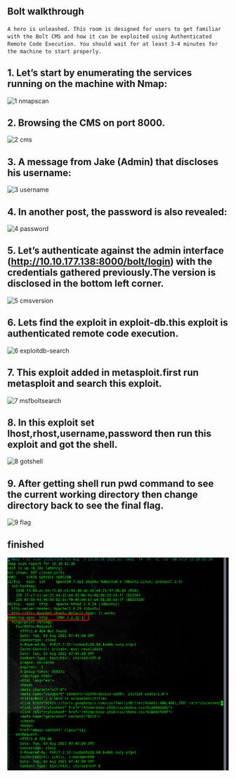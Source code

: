 
## Bolt walkthrough

`A hero is unleashed.
This room is designed for users to get familiar with the Bolt CMS and how it can be exploited using Authenticated Remote Code Execution. You should wait for at least 3-4 minutes for the machine to start properly.`
## 1. Let’s start by enumerating the services running on the machine with Nmap:


![1 nmapscan](https://user-images.githubusercontent.com/71917246/130395056-a8f2c859-36b4-42d1-a6cf-21f7f301c6cf.png)


## 2. Browsing the CMS on port 8000.


![2 cms](https://user-images.githubusercontent.com/71917246/130395106-ea260891-daf5-48ae-b8d1-3b25fc4136c2.png)


## 3. A message from Jake (Admin) that discloses his username:


![3 username](https://user-images.githubusercontent.com/71917246/130395153-f2e5060a-1c8b-4941-8402-ce73ab2a29ee.png)

## 4. In another post, the password is also revealed:
 
 
![4  password](https://user-images.githubusercontent.com/71917246/130395222-df6d57e8-6560-43b6-9423-54fe3a4fae2b.png)


## 5. Let’s authenticate against the admin interface (http://10.10.177.138:8000/bolt/login) with the credentials gathered previously.The version is disclosed in the bottom left corner.


![5 cmsversion](https://user-images.githubusercontent.com/71917246/130395287-396dad1c-09d5-4a9d-a990-ee31cbe0ccd6.png)


## 6. Lets find the exploit in exploit-db.this exploit is authenticated remote code execution.
 
 
![6 exploitdb-search](https://user-images.githubusercontent.com/71917246/130395355-84f2ffe0-f754-4670-b1b8-d1102dfcf5b2.png)


## 7. This exploit added in metasploit.first run metasploit and search this exploit.


![7 msfboltsearch](https://user-images.githubusercontent.com/71917246/130395408-1076dee4-883f-43e8-b536-292289103f58.png)


## 8. In this exploit set lhost,rhost,username,password then run this exploit and got the shell.
 
 
![8 gotshell](https://user-images.githubusercontent.com/71917246/130395453-bdc860e0-4dce-4132-a889-7914f8d95453.png)


## 9. After getting shell run pwd command to see the current working directory then change directory back to see the final flag.


![9 flag](https://user-images.githubusercontent.com/71917246/130395499-3a4e23da-3379-424a-ba16-d43cadb598e9.png)


## finished


![10 flag](bolt_walkthrough/img/bolt-img/1.nmapscan.png)


